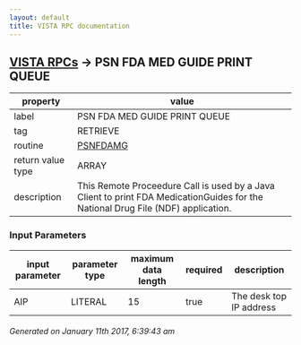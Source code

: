 ```yaml
---
layout: default
title: VISTA RPC documentation
---
```




## [VISTA RPCs](TableOfContent.md) &#8594; PSN FDA MED GUIDE PRINT QUEUE 

 property | value 
--- | --- 
 label | PSN FDA MED GUIDE PRINT QUEUE
 tag | RETRIEVE
 routine | [PSNFDAMG](http://code.osehra.org/dox/Routine_PSNFDAMG_source.html)
 return value type | ARRAY
 description | This Remote Proceedure Call is used by a Java Client to print FDA MedicationGuides for the National Drug File (NDF) application.

### Input Parameters

| input parameter | parameter type | maximum data length | required | description | 
| --- | --- | --- | --- | --- | 
| AIP | LITERAL | 15 | true | The desk top IP address | 




 ###### Generated on January 11th 2017, 6:39:43 am